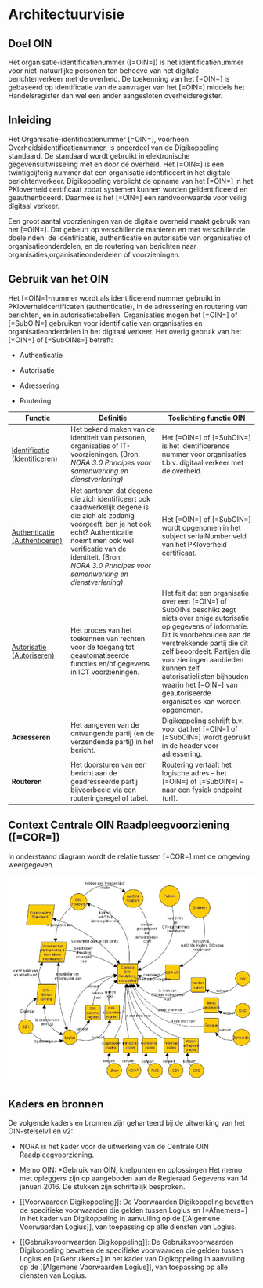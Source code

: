 # Architectuurvisie

## Doel OIN

Het organisatie-identificatienummer ([=OIN=]) is het identificatienummer voor niet-natuurlijke personen ten behoeve van het digitale berichtenverkeer met de overheid. De toekenning van het [=OIN=] is gebaseerd op identificatie van de aanvrager van het [=OIN=] middels het Handelsregister dan wel een ander aangesloten overheidsregister.

## Inleiding

Het Organisatie-identificatienummer [=OIN=], voorheen Overheidsidentificatienummer, is onderdeel van de Digikoppeling standaard. De standaard wordt gebruikt in elektronische gegevensuitwisseling met en door de overheid. Het [=OIN=] is een twintigcijferig nummer dat een organisatie identificeert in het digitale berichtenverkeer. Digikoppeling verplicht de opname van het [=OIN=] in het PKIoverheid certificaat zodat systemen kunnen worden geïdentificeerd en geauthenticeerd. Daarmee is het [=OIN=] een randvoorwaarde voor veilig digitaal verkeer.

Een groot aantal voorzieningen van de digitale overheid maakt gebruik van het [=OIN=]. Dat gebeurt op verschillende manieren en met verschillende doeleinden: de identificatie, authenticatie en autorisatie van organisaties of organisatieonderdelen, en de routering van berichten naar organisaties,organisatieonderdelen of voorzieningen.

## Gebruik van het OIN

Het [=OIN=]-nummer wordt als identificerend nummer gebruikt in PKIoverheidcertificaten (authenticatie), in de adressering en routering van berichten, en in autorisatietabellen. Organisaties mogen het [=OIN=] of [=SubOIN=] gebruiken voor identificatie van organisaties en organisatieonderdelen in het digitaal verkeer. Het overig gebruik van het [=OIN=] of [=SubOINs=] betreft:

- Authenticatie

- Autorisatie

- Adressering

- Routering



| **Functie**| **Definitie**| **Toelichting functie OIN** |
|---|---|---|
| [Identificatie (Identificeren)](http://www.noraonline.nl/wiki/Identificatie) | Het bekend maken van de identiteit van personen, organisaties of IT-voorzieningen. (Bron: *NORA 3.0 Principes voor samenwerking en dienstverlening)* | Het [=OIN=] of [=SubOIN=] is het identificerende nummer voor organisaties t.b.v. digitaal verkeer met de overheid.|
| [Authenticatie (Authenticeren)](http://www.noraonline.nl/wiki/Authenticatie) | Het aantonen dat degene die zich identificeert ook daadwerkelijk degene is die zich als zodanig voorgeeft: ben je het ook echt? Authenticatie noemt men ook wel verificatie van de identiteit. (Bron: *NORA 3.0 Principes voor samenwerking en dienstverlening)* | Het [=OIN=] of [=SubOIN=] wordt opgenomen in het subject serialNumber veld van het PKIoverheid certificaat. |
| [Autorisatie (Autoriseren)](http://www.noraonline.nl/wiki/Authenticatie) | Het proces van het toekennen van rechten voor de toegang tot geautomatiseerde functies en/of gegevens in ICT voorzieningen.| Het feit dat een organisatie over een [=OIN=] of SubOINs beschikt zegt niets over enige autorisatie op gegevens of informatie. Dit is voorbehouden aan de verstrekkende partij die dit zelf beoordeelt. Partijen die voorzieningen aanbieden kunnen zelf autorisatielijsten bijhouden waarin het [=OIN=] van geautoriseerde organisaties kan worden opgenomen. |
| **Adresseren** | Het aangeven van de ontvangende partij (en de verzendende partij) in het bericht.| Digikoppeling schrijft b.v. voor dat het [=OIN=] of [=SubOIN=] wordt gebruikt in de header voor adressering.|
| **Routeren** | Het doorsturen van een bericht aan de geadresseerde partij bijvoorbeeld via een routeringsregel of tabel.| Routering vertaalt het logische adres – het [=OIN=] of [=SubOIN=] – naar een fysiek endpoint (url). |



## Context Centrale OIN Raadpleegvoorziening ([=COR=])

In onderstaand diagram wordt de relatie tussen [=COR=] met de omgeving weergegeven.

![Context diagram OIN-raadpleegvoorziening en OIN spelregels](media/contextdiagram.jpg "Context diagram OIN-raadpleegvoorziening en OIN spelregels")

## Kaders en bronnen

De volgende kaders en bronnen zijn gehanteerd bij de uitwerking van het OIN-stelselv1 en v2:

- NORA is het kader voor de uitwerking van de Centrale OIN Raadpleegvoorziening.

- Memo OIN: *Gebruik van OIN, knelpunten en oplossingen Het memo met opleggers zijn op aangeboden aan de Regieraad Gegevens van 14 januari 2016. De stukken zijn schriftelijk besproken.

- [[Voorwaarden Digikoppeling]]: De Voorwaarden Digikoppeling bevatten de specifieke voorwaarden die gelden tussen Logius en [=Afnemers=] in het kader van Digikoppeling in aanvulling op de [[Algemene Voorwaarden Logius]], van toepassing op alle diensten van Logius.  

- [[Gebruiksvoorwaarden Digikoppeling]]: De Gebruiksvoorwaarden Digikoppeling bevatten de specifieke voorwaarden die gelden tussen Logius en [=Gebruikers=] in het kader van Digikoppeling in aanvulling op de [[Algemene Voorwaarden Logius]], van toepassing op alle diensten van Logius.

